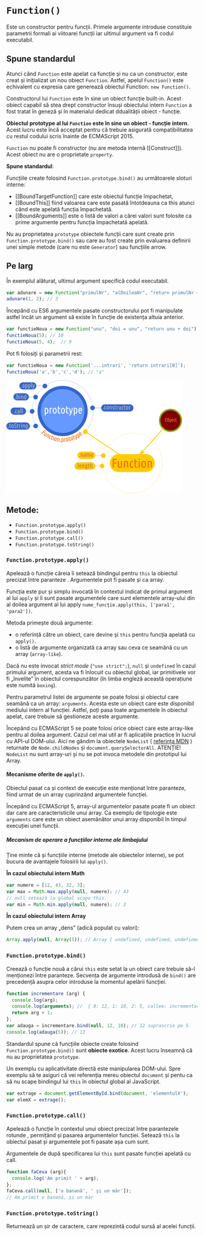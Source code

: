 # `Function()`

Este un constructor pentru funcții. Primele argumente introduse constituie parametrii formali ai viitoarei funcții iar ultimul argument va fi codul executabil.

## Spune standardul

Atunci când `Function` este apelat ca funcție și nu ca un constructor, este creat și inițializat un nou obiect `Function`. Astfel, apelul `Function()` este echivalent cu expresia care generează obiectul Function: `new Function()`.

Constructorul lui `Function` este în sine un obiect funcție built-in. Acest obiect capabil să stea drept constructor însuși obiectului intern `Function` a fost tratat în geneză și în materialul dedicat ddualității obiect - funcție.

**Obiectul prototype al lui `Function` este în sine un obiect - funcție intern**. Acest lucru este încă acceptat pentru că trebuie asigurată compatibilitatea cu restul codului scris înainte de ECMAScript 2015.

`Function` nu poate fi constructor (nu are metoda internă [\[Construct]]). Acest obiect nu are o proprietate `property`.

**Spune standardul**:

Funcțiile create folosind `Function.prototype.bind()` au următoarele sloturi interne:
- [\[BoundTargetFunction]] care este obiectul funcție împachetat,
- [\[BoundThis]] fiind valoarea care este pasată întotdeauna ca this atunci când este apelată funcția împachetată.
- [\[BoundArguments]] este o listă de valori a cărei valori sunt folosite ca prime argumente pentru funcția împachetată apelată.

Nu au proprietatea `prototype` obiectele funcții care sunt create prin `Function.prototype.bind()` sau care au fost create prin evaluarea definirii unei simple metode (care nu este `Generator`) sau funcțiile arrow.

## Pe larg

În exemplul alăturat, ultimul argument specifică codul executabil.

```javascript
var adunare = new Function("primulNr", "alDoileaNr", "return primulNr + alDoileaNr");
adunare(1, 2); // 3
```

Începând cu ES6 argumentele pasate constructorului pot fi manipulate astfel încât un argument să existe în funcție de existența altuia anterior.

```javascript
var functieNoua = new Function("unu", "doi = unu", "return unu + doi");
functieNoua(5); // 10
functieNoua(5, 4);  // 9
```

Pot fi folosiți și parametrii rest:

```javascript
var functieNoua = new Function('...intrari', 'return intrari[0]');
functieNoua('a','b','c','d'); // "a"
```

![](FunctiiMap.png)

## Metode:

- `Function.prototype.apply()`
- `Function.prototype.bind()`
- `Function.prototype.call()`
- `Function.prototype.toString()`

### `Function.prototype.apply()`

Apelează o funcție căreia îi setează bindingul pentru `this` la obiectul precizat între paranteze . Argumentele pot fi pasate și ca array.

Funcția este pur și simplu invocată în contextul indicat de primul argument al lui `apply` și îi sunt pasate argumentele care sunt elementele array-ului din al doilea argument al lui apply `nume_funcție.apply(this, ['para1', 'para2'])`.

Metoda primește două argumente:

- o referință către un obiect, care devine și `this` pentru funcția apelată cu `apply()`.
- o listă de argumente organizată ca array sau ceva ce seamănă cu un array (`array-like`).

Dacă nu este invocat *strict mode* (`"use strict";`), `null` și `undefined` în cazul primului argument, acesta va fi înlocuit cu obiectul global, iar primitivele vor fi „învelite” în obiectul corespunzător (în limba engleză această operațiune este numită `boxing`).

Pentru parametrul listei de argumente se poate folosi și obiectul care seamănă ca un array: `arguments`. Acesta este un obiect care este disponibil mediului intern al funcției. Astfel, poți pasa toate argumentele în obiectul apelat, care trebuie să gestioneze aceste argumente.

Începând cu ECMAScript 5 se poate folosi orice obiect care este array-like pentru al doilea argument. Cazul cel mai util ar fi aplicațiile practice în lucrul cu API-ul DOM-ului. Aici ne gândim la obiectele `NodeList` ( [referința MDN](https://developer.mozilla.org/en-US/docs/Web/API/NodeList) ) returnate de `Node.childNodes` și `document.querySelectorAll`. ATENȚIE! `NodeList` nu sunt array-uri și nu se pot invoca metodele din prototipul lui Array.

#### Mecanisme oferite de `apply()`.

Obiectul pasat ca și context de execuție este menționat între paranteze, fiind urmat de un array cuprinzând argumentele funcției.

Începând cu ECMAScript 5, array-ul argumentelor pasate poate fi un obiect dar care are caracteristicile unui array. Ca exemplu de tipologie este `arguments` care este un obiect asemănător unui array disponibil în timpul execuției unei funcții.

##### Mecanism de operare a funcțiilor interne ale limbajului

Ține minte că și funcțiile interne (metode ale obiectelor interne), se pot bucura de avantajele folosirii lui `apply()`.

**În cazul obiectului intern Math**

```javascript
var numere = [12, 43, 32, 3];
var max = Math.max.apply(null, numere); // 43
// null setează la global scope this.
var min = Math.min.apply(null, numere); // 3
```

**În cazul obiectului intern Array**

Putem crea un array „dens” (adică populat cu valori):

```javascript
Array.apply(null, Array(5)); // Array [ undefined, undefined, undefined, undefined, undefined ]
```

### `Function.prototype.bind()`

Creează o funcție nouă a cărui `this` este setat la un obiect care trebuie să-l menționezi între paranteze. Secvența de argumente introdusă de `bind()` are precedență asupra celor introduse la momentul apelării funcției.

```javascript
function incrementare (arg) {
  console.log(arg);
  console.log(arguments); //  { 0: 12, 1: 10, 2: 5, callee: incrementare(), length: 3, __proto__: Object }
  return arg + 1;
};
var adauga = incrementare.bind(null, 12, 10); // 12 suprascrie pe 5
console.log(adauga(5)); // 13
```

Standardul spune că funcțiile obiecte create folosind `Function.prototype.bind()` sunt **obiecte exotice**. Acest lucru înseamnă că nu au proprietatea `prototype`.

Un exemplu cu aplicativitate directă este manipularea DOM-ului. Spre exemplu să te asiguri că vei referenția mereu obiectul `document` și pentu ca să nu scape bindingul lui `this` în obiectul global al JavaScript.

```javascript
var extrage = document.getElementById.bind(document, 'elementulX');
var elemX = extrage();
```

### `Function.prototype.call()`

Apelează o funcție în contextul unui obiect precizat între parantezele rotunde , permițând și pasarea argumentelor funcției. Setează `this` la obiectul pasat și argumentele pot fi pasate așa cum sunt.

Argumentele de după specificarea lui `this` sunt pasate funcției apelată cu call.

```javascript
function faCeva (arg){
  console.log('Am primit ' + arg);
};
faCeva.call(null, ['o banană', ' și un măr']);
// Am primit o banană, și un măr
```

### `Function.prototype.toString()`

Returnează un șir de caractere, care reprezintă codul sursă al acelei funcții.
